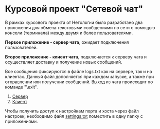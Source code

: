 # Курсовой проект "Сетевой чат"
В рамках курсового проекта от Нетологии было разработано два приложения для обмена текстовыми сообщениями по сети с помощью консоли (терминала) между двумя и более пользователями. 

**Первое приложение - сервер чата**, ожидает подключения пользователей.

**Второе приложение - клиент чата**, подключается к серверу чата и осуществляет доставку и получение новых сообщений.

Все сообщения фиксируются в файле logs.txt как на сервере, так и на клиентах. Данный файл дополняется при каждом запуске, а также при отправлении или получении сообщений. Выход из чата происходит по команде "\exit".

<ol dir="auto">
<li>
<a href="https://github.com/Svetlan-ka/online-chat-server.git">Сервер</a> 
</li>
<li>
<a href="https://github.com/Svetlan-ka/online-chat-server.git"> Клиент</a>
</li>
</ol>

Чтобы получить доступ к настройкам порта и хоста через файл настроек, необходимо файл <a href="https://github.com/Svetlan-ka/chat/blob/main/settings.txt">settings.txt</a> поместить в одну папку с приложениями.
